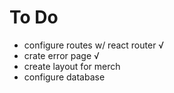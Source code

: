 # To Do

- configure routes w/ react router √
- crate error page √
- create layout for merch
- configure database